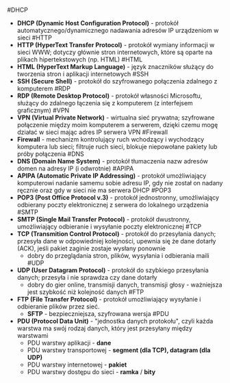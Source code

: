 #DHCP
- **DHCP (Dynamic Host Configuration Protocol)** - protokół automatycznego/dynamicznego nadawania adresów IP urządzeniom w sieci
#HTTP
- **HTTP (HyperText Transfer Protocol)** - protokół wymiany informacji w sieci WWW; dotyczy głównie stron internetowych, które są oparte na plikach hipertekstowych (np. HTML)
#HTML
- **HTML (HyperText Markup Language)** - język znaczników służący do tworzenia stron i aplikacji internetowych
#SSH
- **SSH (Secure Shell)** - protokół do szyfrowanego połączenia zdalnego z komputerem
#RDP
- **RDP (Remote Desktop Protocol)** - protokół własności Microsoftu, służący do zdalnego łączenia się z komputerem (z interfejsem graficznym)
#VPN
- **VPN (Virtual Private Network)** - wirtualna sieć prywatna; szyfrowane połączenie między moim komputerem a serwerem, dzięki czemu mogę działać w sieci mając adres IP serwera VPN
#Firewall
- **Firewall** - mechanizm kontrolujący ruch wchodzący i wychodzący komputera lub sieci; filtruje ruch sieci, blokuje niepowołane pakiety lub próby połączenia
#DNS
- **DNS (Domain Name System)** - protokół tłumaczenia nazw adresów domen na adresy IP (i odwrotnie)
#APIPA
- **APIPA (Automatic Private IP Addressing)** - protokół umożliwiający komputerowi nadanie samemu sobie adresu IP, gdy nie został on nadany ręcznie oraz gdy w sieci nie ma serwera DHCP
#POP3
- **POP3 (Post Office Protocol v.3)** - protokół jednostronny, umożliwiający odbierany poczty elektronicznej z serwera do lokalnego urządzenia
#SMTP
- **SMTP (Single Mail Transfer Protocol)** - protokół dwustronny, umożliwiający odbieranie i wysyłanie poczty elektronicznej
#TCP
- **TCP (Transmition Control Protocol)** - protokół do przesyłania danych; przesyła dane w odpowiedniej kolejności, upewnia się że dane dotarły (ACK), jeśli pakiet zaginie zostaje wysłany ponownie
	- dobry do przeglądania stron, plików, wysyłania i odbierania maili
#UDP
- **UDP (User Datagram Protocol)** - protokół do szybkiego przesyłania danych; przesyła i nie sprawdza czy dane dotarły
	- dobry do gier online, transmisji danych, transmisji głosy - ważniejsza jest szybkość niż kolejność danych
#FTP
- **FTP (File Transfer Protocol)** - protokół umożliwiający wysyłanie i odbieranie plików przez sieć.
	- **SFTP** - bezpieczniejsza, szyfrowana wersja
#PDU
- **PDU (Protocol Data Unit)** - "jednostka danych protokołu", czyli każda warstwa ma swój rodzaj danych, który jest przesyłany między warstwami
	- PDU warstwy aplikacji - **dane**
	- PDU warstwy transportowej - **segment (dla TCP), datagram (dla UDP)**
	- PDU warstwy internetowej - **pakiet**
	- PDU warstwy dostępu do sieci - **ramka** / **bity**